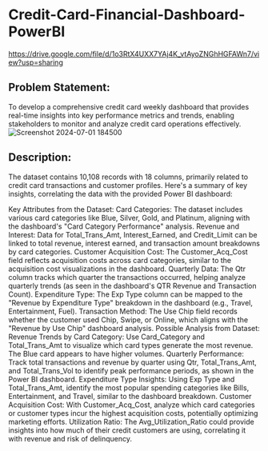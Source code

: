 # Credit-Card-Financial-Dashboard-PowerBI
https://drive.google.com/file/d/1o3RtX4UXX7YAj4K_vtAyoZNGhHGFAWn7/view?usp=sharing
## Problem Statement:
To develop a comprehensive credit card weekly dashboard that provides real-time insights into key performance metrics and trends, enabling stakeholders to monitor and analyze credit card operations 
effectively.
![Screenshot 2024-07-01 184500](https://github.com/user-attachments/assets/e2c032df-2e6d-4265-906a-0535436e4be0)
## Description:
The dataset contains 10,108 records with 18 columns, primarily related to credit card transactions and customer profiles. Here's a summary of key insights, correlating the data with the provided Power BI dashboard:

Key Attributes from the Dataset:
Card Categories: The dataset includes various card categories like Blue, Silver, Gold, and Platinum, aligning with the dashboard's "Card Category Performance" analysis.
Revenue and Interest: Data for Total_Trans_Amt, Interest_Earned, and Credit_Limit can be linked to total revenue, interest earned, and transaction amount breakdowns by card categories.
Customer Acquisition Cost: The Customer_Acq_Cost field reflects acquisition costs across card categories, similar to the acquisition cost visualizations in the dashboard.
Quarterly Data: The Qtr column tracks which quarter the transactions occurred, helping analyze quarterly trends (as seen in the dashboard's QTR Revenue and Transaction Count).
Expenditure Type: The Exp Type column can be mapped to the "Revenue by Expenditure Type" breakdown in the dashboard (e.g., Travel, Entertainment, Fuel).
Transaction Method: The Use Chip field records whether the customer used Chip, Swipe, or Online, which aligns with the "Revenue by Use Chip" dashboard analysis.
Possible Analysis from Dataset:
Revenue Trends by Card Category: Use Card_Category and Total_Trans_Amt to visualize which card types generate the most revenue. The Blue card appears to have higher volumes.
Quarterly Performance: Track total transactions and revenue by quarter using Qtr, Total_Trans_Amt, and Total_Trans_Vol to identify peak performance periods, as shown in the Power BI dashboard.
Expenditure Type Insights: Using Exp Type and Total_Trans_Amt, identify the most popular spending categories like Bills, Entertainment, and Travel, similar to the dashboard breakdown.
Customer Acquisition Cost: With Customer_Acq_Cost, analyze which card categories or customer types incur the highest acquisition costs, potentially optimizing marketing efforts.
Utilization Ratio: The Avg_Utilization_Ratio could provide insights into how much of their credit customers are using, correlating it with revenue and risk of delinquency.
